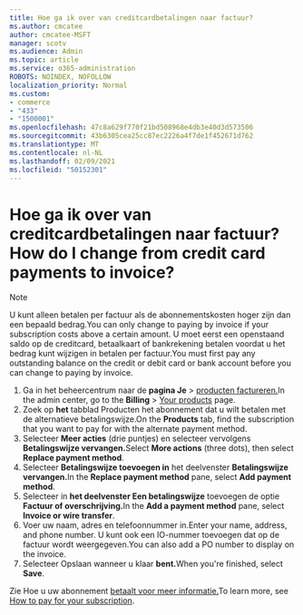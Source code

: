 ```yaml
---
title: Hoe ga ik over van creditcardbetalingen naar factuur?
ms.author: cmcatee
author: cmcatee-MSFT
manager: scotv
ms.audience: Admin
ms.topic: article
ms.service: o365-administration
ROBOTS: NOINDEX, NOFOLLOW
localization_priority: Normal
ms.custom:
- commerce
- "433"
- "1500001"
ms.openlocfilehash: 47c8a629f770f21bd508968e4db3e40d3d573506
ms.sourcegitcommit: 43b6305cea25cc87ec2226a4f7de1f452671d762
ms.translationtype: MT
ms.contentlocale: nl-NL
ms.lasthandoff: 02/09/2021
ms.locfileid: "50152301"
---
```

# <a name="how-do-i-change-from-credit-card-payments-to-invoice"></a><span data-ttu-id="ff3d7-102">Hoe ga ik over van creditcardbetalingen naar factuur?</span><span class="sxs-lookup"><span data-stu-id="ff3d7-102">How do I change from credit card payments to invoice?</span></span>

> [!NOTE]
> <span data-ttu-id="ff3d7-103">U kunt alleen betalen per factuur als de abonnementskosten hoger zijn dan een bepaald bedrag.</span><span class="sxs-lookup"><span data-stu-id="ff3d7-103">You can only change to paying by invoice if your subscription costs above a certain amount.</span></span> <span data-ttu-id="ff3d7-104">U moet eerst een openstaand saldo op de creditcard, betaalkaart of bankrekening betalen voordat u het bedrag kunt wijzigen in betalen per factuur.</span><span class="sxs-lookup"><span data-stu-id="ff3d7-104">You must first pay any outstanding balance on the credit or debit card or bank account before you can change to paying by invoice.</span></span>

1. <span data-ttu-id="ff3d7-105">Ga in het beheercentrum naar de **pagina Je**  >  [producten factureren.](https://go.microsoft.com/fwlink/p/?linkid=842054)</span><span class="sxs-lookup"><span data-stu-id="ff3d7-105">In the admin center, go to the **Billing** > [Your products](https://go.microsoft.com/fwlink/p/?linkid=842054) page.</span></span>
2. <span data-ttu-id="ff3d7-106">Zoek op **het** tabblad Producten het abonnement dat u wilt betalen met de alternatieve betalingswijze.</span><span class="sxs-lookup"><span data-stu-id="ff3d7-106">On the **Products** tab, find the subscription that you want to pay for with the alternate payment method.</span></span>
3. <span data-ttu-id="ff3d7-107">Selecteer **Meer acties** (drie puntjes) en selecteer vervolgens **Betalingswijze vervangen.**</span><span class="sxs-lookup"><span data-stu-id="ff3d7-107">Select **More actions** (three dots), then select **Replace payment method**.</span></span>
4. <span data-ttu-id="ff3d7-108">Selecteer **Betalingswijze toevoegen in** het deelvenster **Betalingswijze vervangen.**</span><span class="sxs-lookup"><span data-stu-id="ff3d7-108">In the **Replace payment method** pane, select **Add payment method**.</span></span>
5. <span data-ttu-id="ff3d7-109">Selecteer in **het deelvenster Een betalingswijze** toevoegen de optie **Factuur of overschrijving.**</span><span class="sxs-lookup"><span data-stu-id="ff3d7-109">In the **Add a payment method** pane, select **Invoice or wire transfer**.</span></span>
6. <span data-ttu-id="ff3d7-110">Voer uw naam, adres en telefoonnummer in.</span><span class="sxs-lookup"><span data-stu-id="ff3d7-110">Enter your name, address, and phone number.</span></span> <span data-ttu-id="ff3d7-111">U kunt ook een IO-nummer toevoegen dat op de factuur wordt weergegeven.</span><span class="sxs-lookup"><span data-stu-id="ff3d7-111">You can also add a PO number to display on the invoice.</span></span>
7. <span data-ttu-id="ff3d7-112">Selecteer Opslaan wanneer u klaar **bent.**</span><span class="sxs-lookup"><span data-stu-id="ff3d7-112">When you're finished, select **Save**.</span></span>

<span data-ttu-id="ff3d7-113">Zie Hoe u uw abonnement [betaalt voor meer informatie.](https://docs.microsoft.com/microsoft-365/commerce/billing-and-payments/pay-for-your-subscription)</span><span class="sxs-lookup"><span data-stu-id="ff3d7-113">To learn more, see [How to pay for your subscription](https://docs.microsoft.com/microsoft-365/commerce/billing-and-payments/pay-for-your-subscription).</span></span>